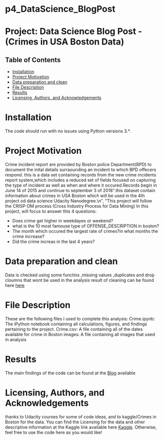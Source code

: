 # p4_DataScience_BlogPost
# Project: Data Science Blog Post - (Crimes in USA Boston Data)

## Table of Contents

<ul>
<li><a href="#Installation">Installation</a></li>
<li><a href="#Project Motivation">Project Motivation</a></li>
<li><a href="#Data preparation and clean">Data preparation and clean</a></li>
<li><a href="#File Description">File Description</a></li>
<li><a href="#Results">Results</a></li>
<li><a href="#Licensing, Authors, and Acknowledgements">Licensing, Authors, and Acknowledgements</a></li>
</ul>


<a id='Installation'></a>
# Installation
The code should run with no issues using Python versions 3.*.
<a id='Project Motivation'></a>

# Project Motivation
Crime incident report are provided by Boston police Department(BPD) to document the inital details surraounding an incident to which BPD offecers respond. this is a data set containing records from the new crime incidents report system,which includes a reduced set of fields focused on capturing the type of incident as well as  when and where it occured.Records  begin in June 14  of 2015 and continue to september 3 of 2018\".this dataset contain information about crimes in USA Boston which will be used  in the 4th project od data science Udacity Nanodegree.\n",
"This project will follow the CRISP-DM process (Cross Industry Process for Data Mining)
In this project, will focus to answer this 4 questions:
- Does crime get higher in weekdayes or weekend?
- what is the 10 most famouse type of OFFENSE_DESCRIPTION in boston?
- The month which occured the largest rate of crimes?in what months the crime increase?
- Did the crime increas in the last 4 years?

<a id='Data preparation and clean'></a>
# Data preparation and clean
Data is checked using some functins ,missing values ,duplicates and drop cloumns that wont be used in the analysis result of cleaning can be found here  <a href="https://medium.com/@albishiareej/project-data-science-blog-post-crimes-in-usa-boston-data-4c4417aff7e7">here</a> 

<a id='File Description'></a>
# File Description

These are the following files I used to complete this analysis:
Crime.ipynb: The iPython notebook containing all calculations, figures, and findings pertaining to the project.
Crime.csv: A file containing all of the dates available for crime in Boston
images: A file containing all images that used in analysis

<a id='Results'></a>
# Results
The main findings of the code can be found at the <a href="https://medium.com/@albishiareej/project-data-science-blog-post-crimes-in-usa-boston-data-4c4417aff7e7">Blog</a> available



<a id='Licensing, Authors, and Acknowledgements'></a>

# Licensing, Authors, and Acknowledgements

thanks to Udacity courses for some of code ideas, and to kaggle/Crimes in Boston  for the data. You can find the Licensing for the data and other descriptive information at the Kaggle link available here <a href="https://www.kaggle.com/AnalyzeBoston/crimes-in-boston">Kaggle</a>. Otherwise, feel free to use the code here as you would like!
